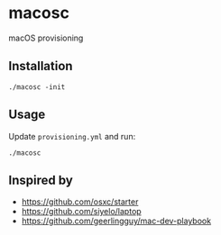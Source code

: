 # macosc

macOS provisioning

## Installation

    ./macosc -init

## Usage

Update `provisioning.yml` and run:

    ./macosc

## Inspired by

* https://github.com/osxc/starter
* https://github.com/siyelo/laptop
* https://github.com/geerlingguy/mac-dev-playbook
